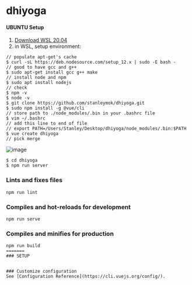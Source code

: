 # dhiyoga

#### UBUNTU Setup
1. [Download WSL 20.04](https://www.microsoft.com/en-us/p/ubuntu-2004-lts/9n6svws3rx71?activetab=pivot:overviewtab)
2. in WSL, setup environment:
```
// populate apt-get's cache
$ curl -sL https://deb.nodesource.com/setup_12.x | sudo -E bash -
// good to have gcc and g++
$ sudo apt-get install gcc g++ make
// install node and npm
$ sudo apt install nodejs
// check 
$ npm -v 
$ node -v
$ git clone https://github.com/stanleymok/dhiyoga.git
$ sudo npm install -g @vue/cli
// store path to ./node_modules/.bin in your .bashrc file
$ vim ~/.bashrc
// add this line to end of file
// export PATH=/Users/Stanley/Desktop/dhiyoga/node_modules/.bin:$PATH
$ vue create dhiyoga
// pick merge
```
![image](https://user-images.githubusercontent.com/43771723/115562138-c966c500-a2e8-11eb-9398-4db0fffd1897.png)
```
$ cd dhiyoga
$ npm run server
```

### Lints and fixes files
```
npm run lint
```


### Compiles and hot-reloads for development
```
npm run serve
```

### Compiles and minifies for production
```
npm run build
=======
### SETUP


### Customize configuration
See [Configuration Reference](https://cli.vuejs.org/config/).
